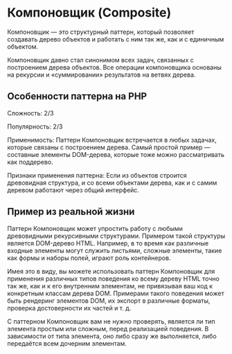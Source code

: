 # Компоновщик (Composite)


Компоновщик — это структурный паттерн, который позволяет создавать дерево объектов и работать с ним так же, как и с единичным объектом.

Компоновщик давно стал синонимом всех задач, связанных с построением дерева объектов. Все операции компоновщика основаны на рекурсии и «суммировании» результатов на ветвях дерева.


## Особенности паттерна на PHP

Сложность: 2/3

Популярность: 2/3


Применимость: Паттерн Компоновщик встречается в любых задачах, которые связаны с построением дерева. Самый простой пример — составные элементы DOM-дерева, которые тоже можно рассматривать как поддерево.

Признаки применения паттерна: Если из объектов строится древовидная структура, и со всеми объектами дерева, как и с самим деревом работают через общий интерфейс.

## Пример из реальной жизни

Паттерн Компоновщик может упростить работу с любыми древовидными рекурсивными структурами. Примером такой структуры является DOM-дерево HTML. Например, в то время как различные входные элементы могут служить листьями, сложные элементы, такие как формы и наборы полей, играют роль контейнеров.

Имея это в виду, вы можете использовать паттерн Компоновщик для применения различных типов поведения ко всему дереву HTML точно так же, как и к его внутренним элементам, не привязывая ваш код к конкретным классам дерева DOM. Примерами такого поведения может быть рендеринг элементов DOM, их экспорт в различные форматы, проверка достоверности их частей и т. д.

С паттерном Компоновщик вам не нужно проверять, является ли тип элемента простым или сложным, перед реализацией поведения. В зависимости от типа элемента, оно либо сразу же выполняется, либо передаётся всем дочерним элементам.